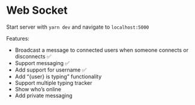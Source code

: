 # Web Socket

Start server with `yarn dev` and navigate to `localhost:5000`

Features: 
- Broadcast a message to connected users when someone connects or disconnects ✅
- Support messaging ✅
- Add support for username ✅
- Add “{user} is typing” functionality
- Support multiple typing tracker
- Show who’s online
- Add private messaging
